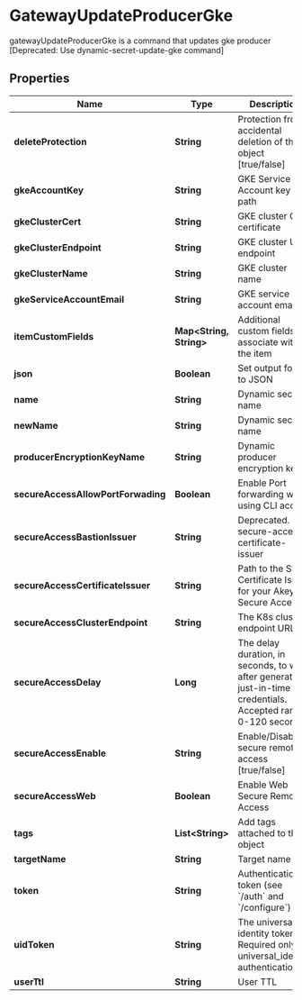 

# GatewayUpdateProducerGke

gatewayUpdateProducerGke is a command that updates gke producer [Deprecated: Use dynamic-secret-update-gke command]

## Properties

| Name | Type | Description | Notes |
|------------ | ------------- | ------------- | -------------|
|**deleteProtection** | **String** | Protection from accidental deletion of this object [true/false] |  [optional] |
|**gkeAccountKey** | **String** | GKE Service Account key file path |  [optional] |
|**gkeClusterCert** | **String** | GKE cluster CA certificate |  [optional] |
|**gkeClusterEndpoint** | **String** | GKE cluster URL endpoint |  [optional] |
|**gkeClusterName** | **String** | GKE cluster name |  [optional] |
|**gkeServiceAccountEmail** | **String** | GKE service account email |  [optional] |
|**itemCustomFields** | **Map&lt;String, String&gt;** | Additional custom fields to associate with the item |  [optional] |
|**json** | **Boolean** | Set output format to JSON |  [optional] |
|**name** | **String** | Dynamic secret name |  |
|**newName** | **String** | Dynamic secret name |  [optional] |
|**producerEncryptionKeyName** | **String** | Dynamic producer encryption key |  [optional] |
|**secureAccessAllowPortForwading** | **Boolean** | Enable Port forwarding while using CLI access |  [optional] |
|**secureAccessBastionIssuer** | **String** | Deprecated. use secure-access-certificate-issuer |  [optional] |
|**secureAccessCertificateIssuer** | **String** | Path to the SSH Certificate Issuer for your Akeyless Secure Access |  [optional] |
|**secureAccessClusterEndpoint** | **String** | The K8s cluster endpoint URL |  [optional] |
|**secureAccessDelay** | **Long** | The delay duration, in seconds, to wait after generating just-in-time credentials. Accepted range: 0-120 seconds |  [optional] |
|**secureAccessEnable** | **String** | Enable/Disable secure remote access [true/false] |  [optional] |
|**secureAccessWeb** | **Boolean** | Enable Web Secure Remote Access |  [optional] |
|**tags** | **List&lt;String&gt;** | Add tags attached to this object |  [optional] |
|**targetName** | **String** | Target name |  [optional] |
|**token** | **String** | Authentication token (see &#x60;/auth&#x60; and &#x60;/configure&#x60;) |  [optional] |
|**uidToken** | **String** | The universal identity token, Required only for universal_identity authentication |  [optional] |
|**userTtl** | **String** | User TTL |  [optional] |



